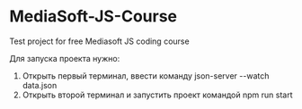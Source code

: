 # MediaSoft-JS-Course

Test project for free Mediasoft JS coding course

Для запуска проекта нужно:
1) Открыть первый терминал, ввести команду json-server --watch data.json
2) Открыть второй терминал и запустить проект командой npm run start
